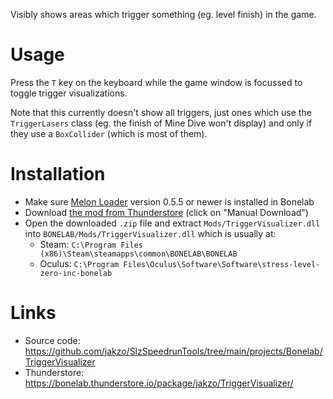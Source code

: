 Visibly shows areas which trigger something (eg. level finish) in the game.

# Usage

Press the `T` key on the keyboard while the game window is focussed to toggle trigger visualizations.

Note that this currently doesn't show all triggers, just ones which use the `TriggerLasers` class (eg. the finish of Mine Dive won't display) and only if they use a `BoxCollider` (which is most of them).

# Installation

- Make sure [Melon Loader](https://melonwiki.xyz/#/?id=what-is-melonloader) version 0.5.5 or newer is installed in Bonelab
- Download [the mod from Thunderstore](https://bonelab.thunderstore.io/package/jakzo/TriggerVisualizer/) (click on "Manual Download")
- Open the downloaded `.zip` file and extract `Mods/TriggerVisualizer.dll` into `BONELAB/Mods/TriggerVisualizer.dll` which is usually at:
  - Steam: `C:\Program Files (x86)\Steam\steamapps\common\BONELAB\BONELAB`
  - Oculus: `C:\Program Files\Oculus\Software\Software\stress-level-zero-inc-bonelab`

# Links

- Source code: https://github.com/jakzo/SlzSpeedrunTools/tree/main/projects/Bonelab/TriggerVisualizer
- Thunderstore: https://bonelab.thunderstore.io/package/jakzo/TriggerVisualizer/
